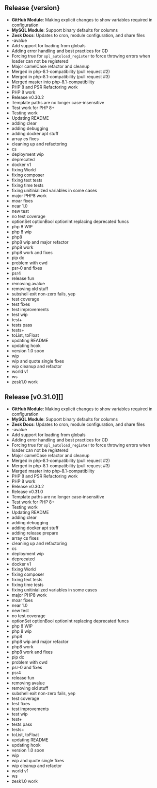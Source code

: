 ## Release {version}

- **GitHub Module**: Making explicit changes to show variables required in configuration
- **MySQL Module**: Support binary defaults for columns
- **Zesk Docs**: Updates to cron, module configuration, and share files
- -avalue
- Add support for loading from globals
- Adding error handling and best practices for CD
- Forcing true for `spl_autoload_register` to force throwing errors when loader can not be registered
- Major camelCase refactor and cleanup
- Merged in php-8.1-compatibility (pull request #2)
- Merged in php-8.1-compatibility (pull request #3)
- Merged master into php-8.1-compatibility
- PHP 8 and PSR Refactoring work
- PHP 8 work
- Release v0.30.2
- Template paths are no longer case-insensitive
- Test work for PHP 8+
- Testing work
- Updating README
- adding clear
- adding debugging
- adding docker apt stuff
- array cs fixes
- cleaning up and refactoring
- cs
- deployment wip
- deprecated
- docker v1
- fixing World
- fixing composer
- fixing text tests
- fixing time tests
- fixing unitinialized variables in some cases
- major PHP8 work
- moar fixes
- near 1.0
- new test
- no test coverage
- optionSet optionBool optionInt replacing deprecated funcs
- php 8 WIP
- php 8 wip
- php8
- php8 wip and major refactor
- php8 work
- php8 work and fixes
- pip dc
- problem with cwd
- psr-0 and fixes
- psr4
- release fun
- removing avalue
- removing old stuff
- subshell exit non-zero fails, yep
- test coverage
- test fixes
- test improvements
- test wip
- test+
- tests pass
- tests+
- toList, toFloat
- updating README
- updating hook
- version 1.0 soon
- wip
- wip and quote single fixes
- wip cleanup and refactor
- world v1
- ws
- zesk1.0 work

<!-- Generated automatically by release-prepare.sh, beware editing! -->
## Release [v0.31.0][]

- **GitHub Module**: Making explicit changes to show variables required in configuration
- **MySQL Module**: Support binary defaults for columns
- **Zesk Docs**: Updates to cron, module configuration, and share files
- -avalue
- Add support for loading from globals
- Adding error handling and best practices for CD
- Forcing true for `spl_autoload_register` to force throwing errors when loader can not be registered
- Major camelCase refactor and cleanup
- Merged in php-8.1-compatibility (pull request #2)
- Merged in php-8.1-compatibility (pull request #3)
- Merged master into php-8.1-compatibility
- PHP 8 and PSR Refactoring work
- PHP 8 work
- Release v0.30.2
- Release v0.31.0
- Template paths are no longer case-insensitive
- Test work for PHP 8+
- Testing work
- Updating README
- adding clear
- adding debugging
- adding docker apt stuff
- adding release prepare
- array cs fixes
- cleaning up and refactoring
- cs
- deployment wip
- deprecated
- docker v1
- fixing World
- fixing composer
- fixing text tests
- fixing time tests
- fixing unitinialized variables in some cases
- major PHP8 work
- moar fixes
- near 1.0
- new test
- no test coverage
- optionSet optionBool optionInt replacing deprecated funcs
- php 8 WIP
- php 8 wip
- php8
- php8 wip and major refactor
- php8 work
- php8 work and fixes
- pip dc
- problem with cwd
- psr-0 and fixes
- psr4
- release fun
- removing avalue
- removing old stuff
- subshell exit non-zero fails, yep
- test coverage
- test fixes
- test improvements
- test wip
- test+
- tests pass
- tests+
- toList, toFloat
- updating README
- updating hook
- version 1.0 soon
- wip
- wip and quote single fixes
- wip cleanup and refactor
- world v1
- ws
- zesk1.0 work

<!-- Generated automatically by release-prepare.sh, beware editing! -->
